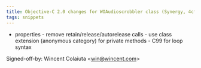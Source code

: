 ```yaml
---
title: Objective-C 2.0 changes for WOAudioscrobbler class (Synergy, 4cff245)
tags: snippets
---
```


- properties - remove retain/release/autorelease calls - use class extension (anonymous category) for private methods - C99 for loop syntax

Signed-off-by: Wincent Colaiuta &lt;win@wincent.com&gt;
